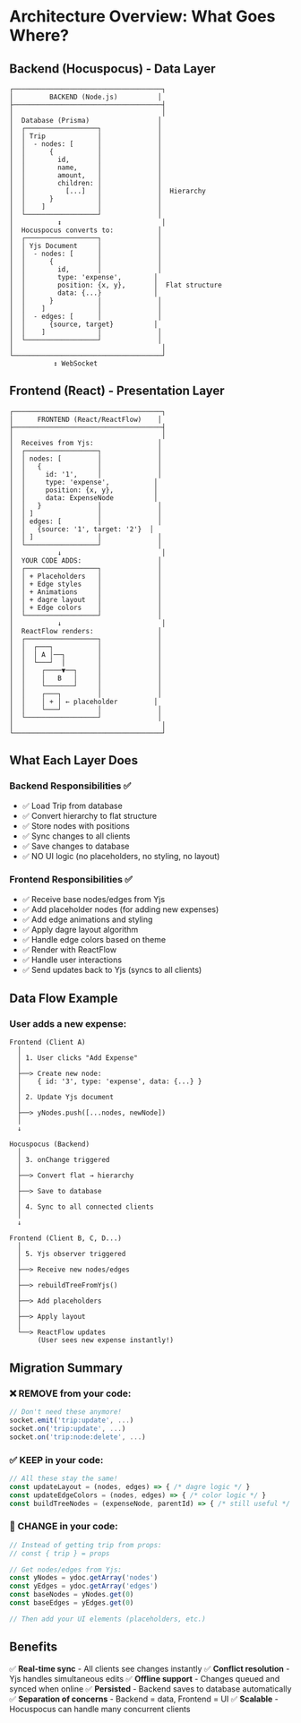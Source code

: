 # Architecture Overview: What Goes Where?

## Backend (Hocuspocus) - Data Layer

```
┌─────────────────────────────────────┐
│         BACKEND (Node.js)          │
├─────────────────────────────────────┤
│                                     │
│  Database (Prisma)                 │
│  ┌──────────────────┐              │
│  │ Trip             │              │
│  │  - nodes: [      │              │
│  │      {           │              │
│  │        id,       │              │
│  │        name,     │              │
│  │        amount,   │              │
│  │        children: │              │  
│  │          [...]   │              │  Hierarchy
│  │      }           │              │
│  │    ]             │              │
│  └──────────────────┘              │
│           ↕                         │
│  Hocuspocus converts to:           │
│  ┌──────────────────┐              │
│  │ Yjs Document     │              │
│  │  - nodes: [      │              │
│  │      {           │              │
│  │        id,       │              │
│  │        type: 'expense',        │
│  │        position: {x, y},       │  Flat structure
│  │        data: {...}             │
│  │      }           │              │
│  │    ]             │              │
│  │  - edges: [      │              │
│  │      {source, target}          │
│  │    ]             │              │
│  └──────────────────┘              │
│                                     │
└─────────────────────────────────────┘
           ↕ WebSocket
```

## Frontend (React) - Presentation Layer

```
┌─────────────────────────────────────┐
│      FRONTEND (React/ReactFlow)    │
├─────────────────────────────────────┤
│                                     │
│  Receives from Yjs:                │
│  ┌──────────────────┐              │
│  │ nodes: [         │              │
│  │   {              │              │
│  │     id: '1',     │              │
│  │     type: 'expense',           │
│  │     position: {x, y},          │
│  │     data: ExpenseNode          │
│  │   }              │              │
│  │ ]                │              │
│  │ edges: [         │              │
│  │   {source: '1', target: '2'}  │
│  │ ]                │              │
│  └──────────────────┘              │
│           ↓                         │
│  YOUR CODE ADDS:                   │
│  ┌──────────────────┐              │
│  │ + Placeholders   │              │
│  │ + Edge styles    │              │
│  │ + Animations     │              │
│  │ + dagre layout   │              │
│  │ + Edge colors    │              │
│  └──────────────────┘              │
│           ↓                         │
│  ReactFlow renders:                │
│  ┌──────────────────┐              │
│  │  ┌───┐           │              │
│  │  │ A │──┐        │              │
│  │  └───┘  │        │              │
│  │    ┌────▼──┐     │              │
│  │    │   B   │     │              │
│  │    └───────┘     │              │
│  │    ┌───┐         │              │
│  │    │ + │ ← placeholder         │
│  │    └───┘         │              │
│  └──────────────────┘              │
│                                     │
└─────────────────────────────────────┘
```

## What Each Layer Does

### Backend Responsibilities ✅
- ✅ Load Trip from database
- ✅ Convert hierarchy to flat structure
- ✅ Store nodes with positions
- ✅ Sync changes to all clients
- ✅ Save changes to database
- ✅ NO UI logic (no placeholders, no styling, no layout)

### Frontend Responsibilities ✅
- ✅ Receive base nodes/edges from Yjs
- ✅ Add placeholder nodes (for adding new expenses)
- ✅ Add edge animations and styling
- ✅ Apply dagre layout algorithm
- ✅ Handle edge colors based on theme
- ✅ Render with ReactFlow
- ✅ Handle user interactions
- ✅ Send updates back to Yjs (syncs to all clients)

## Data Flow Example

### User adds a new expense:

```
Frontend (Client A)
  │
  │ 1. User clicks "Add Expense"
  │
  ├──> Create new node:
  │    { id: '3', type: 'expense', data: {...} }
  │
  │ 2. Update Yjs document
  │
  ├──> yNodes.push([...nodes, newNode])
  │
  ↓

Hocuspocus (Backend)
  │
  │ 3. onChange triggered
  │
  ├──> Convert flat → hierarchy
  │
  ├──> Save to database
  │
  │ 4. Sync to all connected clients
  │
  ↓

Frontend (Client B, C, D...)
  │
  │ 5. Yjs observer triggered
  │
  ├──> Receive new nodes/edges
  │
  ├──> rebuildTreeFromYjs()
  │
  ├──> Add placeholders
  │
  ├──> Apply layout
  │
  └──> ReactFlow updates
       (User sees new expense instantly!)
```

## Migration Summary

### ❌ REMOVE from your code:
```typescript
// Don't need these anymore!
socket.emit('trip:update', ...)
socket.on('trip:update', ...)
socket.on('trip:node:delete', ...)
```

### ✅ KEEP in your code:
```typescript
// All these stay the same!
const updateLayout = (nodes, edges) => { /* dagre logic */ }
const updateEdgeColors = (nodes, edges) => { /* color logic */ }
const buildTreeNodes = (expenseNode, parentId) => { /* still useful */ }
```

### 🔄 CHANGE in your code:
```typescript
// Instead of getting trip from props:
// const { trip } = props

// Get nodes/edges from Yjs:
const yNodes = ydoc.getArray('nodes')
const yEdges = ydoc.getArray('edges')
const baseNodes = yNodes.get(0)
const baseEdges = yEdges.get(0)

// Then add your UI elements (placeholders, etc.)
```

## Benefits

✅ **Real-time sync** - All clients see changes instantly
✅ **Conflict resolution** - Yjs handles simultaneous edits
✅ **Offline support** - Changes queued and synced when online
✅ **Persisted** - Backend saves to database automatically
✅ **Separation of concerns** - Backend = data, Frontend = UI
✅ **Scalable** - Hocuspocus can handle many concurrent clients
